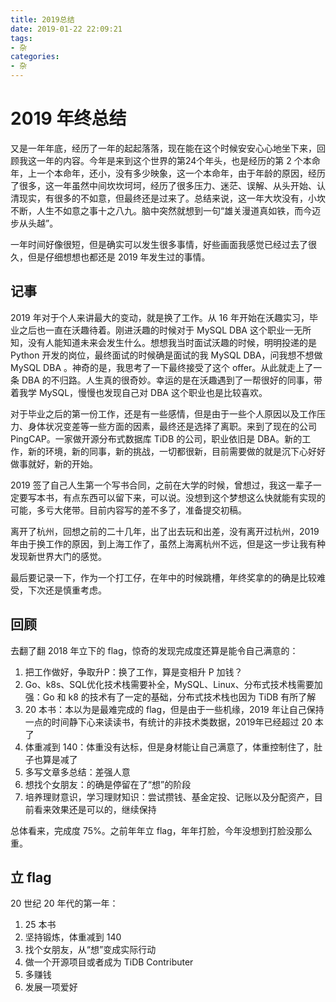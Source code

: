 ```yaml
---
title: 2019总结
date: 2019-01-22 22:09:21
tags:
- 杂
categories:
- 杂
---
```


# 2019 年终总结

又是一年年底，经历了一年的起起落落，现在能在这个时候安安心心地坐下来，回顾我这一年的内容。今年是来到这个世界的第24个年头，也是经历的第 2 个本命年，上一个本命年，还小，没有多少映象，这一个本命年，由于年龄的原因，经历了很多，这一年虽然中间坎坎坷坷，经历了很多压力、迷茫、误解、从头开始、认清现实，有很多的不如意，但最终还是过来了。总结来说，这一年大坎没有，小坎不断，人生不如意之事十之八九。脑中突然就想到一句“雄关漫道真如铁，而今迈步从头越”。

一年时间好像很短，但是确实可以发生很多事情，好些画面我感觉已经过去了很久，但是仔细想想也都还是 2019 年发生过的事情。

## 记事

2019 年对于个人来讲最大的变动，就是换了工作。从 16 年开始在沃趣实习，毕业之后也一直在沃趣待着。刚进沃趣的时候对于 MySQL DBA 这个职业一无所知，没有人能知道未来会发生什么。想想我当时面试沃趣的时候，明明投递的是 Python 开发的岗位，最终面试的时候确是面试的我 MySQL DBA，问我想不想做 MySQL DBA 。神奇的是，我思考了一下最终接受了这个 offer。从此就走上了一条 DBA 的不归路。人生真的很奇妙。幸运的是在沃趣遇到了一帮很好的同事，带着我学 MySQL，慢慢也发现自己对 DBA 这个职业也是比较喜欢。

对于毕业之后的第一份工作，还是有一些感情，但是由于一些个人原因以及工作压力、身体状况变差等一些方面的因素，最终还是选择了离职。来到了现在的公司 PingCAP。一家做开源分布式数据库 TiDB 的公司，职业依旧是 DBA。新的工作，新的环境，新的同事，新的挑战，一切都很新，目前需要做的就是沉下心好好做事就好，新的开始。

2019 签了自己人生第一个写书合同，之前在大学的时候，曾想过，我这一辈子一定要写本书，有点东西可以留下来，可以说。没想到这个梦想这么快就能有实现的可能，多亏大佬带。目前内容写的差不多了，准备提交初稿。

离开了杭州，回想之前的二十几年，出了出去玩和出差，没有离开过杭州，2019 年由于换工作的原因，到上海工作了，虽然上海离杭州不远，但是这一步让我有种发现新世界大门的感觉。

最后要记录一下，作为一个打工仔，在年中的时候跳槽，年终奖拿的的确是比较难受，下次还是慎重考虑。

## 回顾

去翻了翻 2018 年立下的 flag，惊奇的发现完成度还算是能令自己满意的：
1. 把工作做好，争取升P：换了工作，算是变相升 P 加钱？
2. Go、k8s、SQL优化技术栈需要补全，MySQL、Linux、分布式技术栈需要加强：Go 和 k8 的技术有了一定的基础，分布式技术栈也因为 TiDB 有所了解
3. 20 本书：本以为是最难完成的 flag，但是由于一些机缘，2019 年让自己保持一点的时间静下心来读读书，有统计的非技术类数据，2019年已经超过 20 本了
4. 体重减到 140：体重没有达标，但是身材能让自己满意了，体重控制住了，肚子也算是减了
5. 多写文章多总结：差强人意
6. 想找个女朋友：的确是停留在了“想”的阶段
7. 培养理财意识，学习理财知识：尝试攒钱、基金定投、记账以及分配资产，目前看来效果还是可以的，继续保持

总体看来，完成度 75%。之前年年立 flag，年年打脸，今年没想到打脸没那么重。

## 立 flag

20 世纪 20 年代的第一年：

1. 25 本书
2. 坚持锻炼，体重减到 140
3. 找个女朋友，从“想”变成实际行动
4. 做一个开源项目或者成为 TiDB Contributer
5. 多赚钱
6. 发展一项爱好


